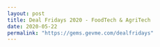 ```yaml
---
layout: post
title: Deal Fridays 2020 - FoodTech & AgriTech
date: 2020-05-22
permalink: "https://gems.gevme.com/dealfridays"
---
```

